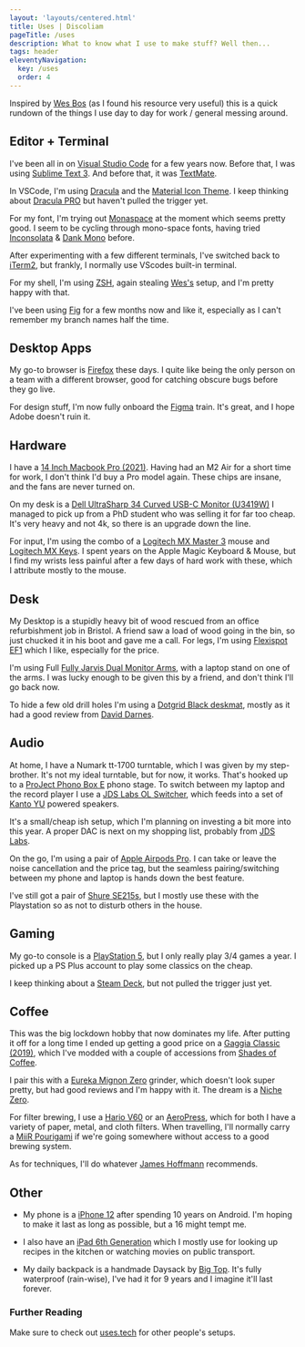```yaml
---
layout: 'layouts/centered.html'
title: Uses | Discoliam
pageTitle: /uses
description: What to know what I use to make stuff? Well then...
tags: header
eleventyNavigation:
  key: /uses
  order: 4
---
```


<p class="Lead">Inspired by <a href="https://wesbos.com/uses/" target="_blank">Wes Bos</a> (as I found his resource very useful) this is a quick rundown of the things I use day to day for work / general messing around.</p>

## Editor + Terminal

I've been all in on [Visual Studio Code](https://code.visualstudio.com/) for a few years now. Before that, I was using [Sublime Text 3](https://www.sublimetext.com/3). And before that, it was [TextMate](https://macromates.com/).

In VSCode, I'm using [Dracula](https://draculatheme.com/) and the [Material Icon Theme](https://marketplace.visualstudio.com/items?itemName=PKief.material-icon-theme). I keep thinking about [Dracula PRO](https://draculatheme.com/pro) but haven't pulled the trigger yet.

For my font, I'm trying out [Monaspace](https://monaspace.githubnext.com/) at the moment which seems pretty good. I seem to be cycling through mono-space fonts, having tried [Inconsolata](https://fonts.google.com/specimen/Inconsolata) & [Dank Mono](https://dank.sh/) before.

After experimenting with a few different terminals, I've switched back to [iTerm2](https://iterm2.com/), but frankly, I normally use VScodes built-in terminal.

For my shell, I'm using [ZSH](https://ohmyz.sh/), again stealing [Wes's](https://github.com/wesbos/Cobalt2-iterm) setup, and I'm pretty happy with that.

I've been using [Fig](https://fig.io/) for a few months now and like it, especially as I can't remember my branch names half the time.

## Desktop Apps

My go-to browser is [Firefox](https://www.mozilla.org/firefox/) these days. I quite like being the only person on a team with a different browser, good for catching obscure bugs before they go live.

For design stuff, I'm now fully onboard the [Figma](https://www.figma.com) train. It's great, and I hope Adobe doesn't ruin it.

## Hardware

I have a [14 Inch Macbook Pro (2021)](https://everymac.com/systems/apple/macbook_pro/specs/macbook-pro-m1-pro-8-core-cpu-14-core-gpu-14-2021-specs.html). Having had an M2 Air for a short time for work, I don't think I'd buy a Pro model again. These chips are insane, and the fans are never turned on.

On my desk is a [Dell UltraSharp 34 Curved USB-C Monitor (U3419W)](https://uk.pcmag.com/monitors/121496/dell-ultrasharp-34-curved-usb-c-monitor-u3419w) I managed to pick up from a PhD student who was selling it for far too cheap. It's very heavy and not 4k, so there is an upgrade down the line.

For input, I'm using the combo of a [Logitech MX Master 3](https://www.logitech.com/en-gb/product/mx-master-3) mouse and [Logitech MX Keys](https://www.logitech.com/en-gb/product/mx-keys-wireless-keyboard). I spent years on the Apple Magic Keyboard & Mouse, but I find my wrists less painful after a few days of hard work with these, which I attribute mostly to the mouse.

## Desk

My Desktop is a stupidly heavy bit of wood rescued from an office refurbishment job in Bristol. A friend saw a load of wood going in the bin, so just chucked it in his boot and gave me a call. For legs, I'm using [Flexispot EF1](https://flexispot.co.uk/electric-height-adjustable-standing-desk-e1.html) which I like, especially for the price.

I'm using Full [Fully Jarvis Dual Monitor Arms](https://www.amazon.co.uk/Jarvis-Monitor-Mounting-Computer-Displays/dp/B071G47JJG), with a laptop stand on one of the arms. I was lucky enough to be given this by a friend, and don't think I'll go back now.

To hide a few old drill holes I'm using a [Dotgrid Black deskmat](https://www.dotgrid.co/products/vegan-leather-desk-mat-black), mostly as it had a good review from [David Darnes](https://setups.co/posts/david-darnes).

## Audio

At home, I have a Numark tt-1700 turntable, which I was given by my step-brother. It's not my ideal turntable, but for now, it works. That's hooked up to a [ProJect Phono Box E](https://www.project-audio.com/en/product/phono-box-e/) phono stage. To switch between my laptop and the record player I use a [JDS Labs OL Switcher](https://jdslabs.com/product/ol-switcher/), which feeds into a set of [Kanto YU](https://www.kantoaudio.com/powered-speakers/yu/) powered speakers.

It's a small/cheap ish setup, which I'm planning on investing a bit more into this year. A proper DAC is next on my shopping list, probably from [JDS Labs](https://jdslabs.com/).

On the go, I'm using a pair of [Apple Airpods Pro](https://www.apple.com/uk/airpods-pro/). I can take or leave the noise cancellation and the price tag, but the seamless pairing/switching between my phone and laptop is hands down the best feature.

I've still got a pair of [Shure SE215s](https://www.shure.com/en-GB/products/earphones/se215), but I mostly use these with the Playstation so as not to disturb others in the house.

## Gaming

My go-to console is a [PlayStation 5](https://www.playstation.com/en-gb/ps5/), but I only really play 3/4 games a year. I picked up a PS Plus account to play some classics on the cheap.

I keep thinking about a [Steam Deck](https://store.steampowered.com/steamdeck), but not pulled the trigger just yet.

## Coffee

This was the big lockdown hobby that now dominates my life. After putting it off for a long time I ended up getting a good price on a [Gaggia Classic (2019)](https://www.gaggia.com/manual-machines/new-classic-evo/), which I've modded with a couple of accessions from [Shades of Coffee](https://www.shadesofcoffee.co.uk/).

I pair this with a [Eureka Mignon Zero](https://www.eureka.co.it/en/catalogo/prodotti/macinacaff%C3%A8+on+demand/1/74.aspx) grinder, which doesn't look super pretty, but had good reviews and I'm happy with it. The dream is a [Niche Zero](https://www.nichecoffee.co.uk/products/niche-zero).

For filter brewing, I use a [Hario V60](https://www.hario.co.uk/products/hario-v60-drip-decanter-pour-over-coffee-maker-700ml) or an [AeroPress](https://aeropress.com/), which for both I have a variety of paper, metal, and cloth filters. When travelling, I'll normally carry a [MiiR Pourigami](https://www.miir.com/collections/pourigami-travel-coffee-system/products/pourigami-portable-travel-coffee-dripper) if we're going somewhere without access to a good brewing system.

As for techniques, I'll do whatever [James Hoffmann](https://www.jameshoffmann.co.uk/) recommends.

## Other

- My phone is a [iPhone 12](https://www.apple.com/iphone-12/) after spending 10 years on Android. I'm hoping to make it last as long as possible, but a 16 might tempt me.

- I also have an [iPad 6th Generation](<https://en.wikipedia.org/wiki/IPad_(2018)>) which I mostly use for looking up recipes in the kitchen or watching movies on public transport.

- My daily backpack is a handmade Daysack by [Big Top](https://www.instagram.com/bigxtop/). It's fully waterproof (rain-wise), I've had it for 9 years and I imagine it'll last forever.

### Further Reading

Make sure to check out [uses.tech](https://uses.tech/) for other people's setups.
